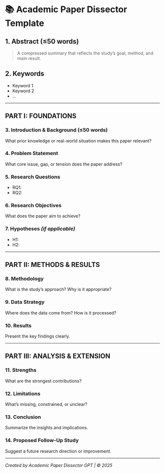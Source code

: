 
# 📚 Academic Paper Dissector Template

## 1. Abstract (≤50 words)
> A compressed summary that reflects the study’s goal, method, and main result.

## 2. Keywords
- Keyword 1
- Keyword 2
- ...

---

## PART I: FOUNDATIONS

### 3. Introduction & Background (≤50 words)
What prior knowledge or real-world situation makes this paper relevant?

### 4. Problem Statement
What core issue, gap, or tension does the paper address?

### 5. Research Questions
- RQ1:
- RQ2:

### 6. Research Objectives
What does the paper aim to achieve?

### 7. Hypotheses *(if applicable)*
- H1:
- H2:

---

## PART II: METHODS & RESULTS

### 8. Methodology
What is the study’s approach? Why is it appropriate?

### 9. Data Strategy
Where does the data come from? How is it processed?

### 10. Results
Present the key findings clearly.

---

## PART III: ANALYSIS & EXTENSION

### 11. Strengths
What are the strongest contributions?

### 12. Limitations
What’s missing, constrained, or unclear?

### 13. Conclusion
Summarize the insights and implications.

### 14. Proposed Follow-Up Study
Suggest a future research direction or improvement.

---

*Created by Academic Paper Dissector GPT | © 2025*
